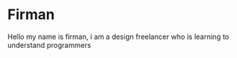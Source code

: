 # Firman
Hello my name is firman, i am a design freelancer who is learning to understand programmers

